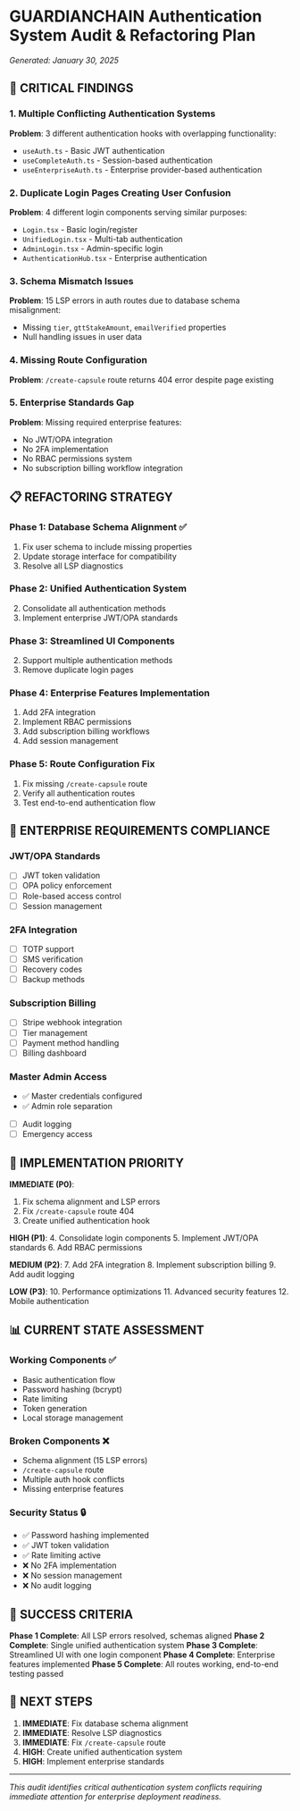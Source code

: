 # GUARDIANCHAIN Authentication System Audit & Refactoring Plan

_Generated: January 30, 2025_

## 🚨 CRITICAL FINDINGS

### 1. **Multiple Conflicting Authentication Systems**

**Problem**: 3 different authentication hooks with overlapping functionality:

- `useAuth.ts` - Basic JWT authentication
- `useCompleteAuth.ts` - Session-based authentication
- `useEnterpriseAuth.ts` - Enterprise provider-based authentication

### 2. **Duplicate Login Pages Creating User Confusion**

**Problem**: 4 different login components serving similar purposes:

- `Login.tsx` - Basic login/register
- `UnifiedLogin.tsx` - Multi-tab authentication
- `AdminLogin.tsx` - Admin-specific login
- `AuthenticationHub.tsx` - Enterprise authentication

### 3. **Schema Mismatch Issues**

**Problem**: 15 LSP errors in auth routes due to database schema misalignment:

- Missing `tier`, `gttStakeAmount`, `emailVerified` properties
- Null handling issues in user data

### 4. **Missing Route Configuration**

**Problem**: `/create-capsule` route returns 404 error despite page existing

### 5. **Enterprise Standards Gap**

**Problem**: Missing required enterprise features:

- No JWT/OPA integration
- No 2FA implementation
- No RBAC permissions system
- No subscription billing workflow integration

## 📋 REFACTORING STRATEGY

### Phase 1: Database Schema Alignment ✅

1. Fix user schema to include missing properties
2. Update storage interface for compatibility
3. Resolve all LSP diagnostics

### Phase 2: Unified Authentication System

2. Consolidate all authentication methods
3. Implement enterprise JWT/OPA standards

### Phase 3: Streamlined UI Components

2. Support multiple authentication methods
3. Remove duplicate login pages

### Phase 4: Enterprise Features Implementation

1. Add 2FA integration
2. Implement RBAC permissions
3. Add subscription billing workflows
4. Add session management

### Phase 5: Route Configuration Fix

1. Fix missing `/create-capsule` route
2. Verify all authentication routes
3. Test end-to-end authentication flow

## 🎯 ENTERPRISE REQUIREMENTS COMPLIANCE

### JWT/OPA Standards

- [ ] JWT token validation
- [ ] OPA policy enforcement
- [ ] Role-based access control
- [ ] Session management

### 2FA Integration

- [ ] TOTP support
- [ ] SMS verification
- [ ] Recovery codes
- [ ] Backup methods

### Subscription Billing

- [ ] Stripe webhook integration
- [ ] Tier management
- [ ] Payment method handling
- [ ] Billing dashboard

### Master Admin Access

- ✅ Master credentials configured
- ✅ Admin role separation
- [ ] Audit logging
- [ ] Emergency access

## 🔧 IMPLEMENTATION PRIORITY

**IMMEDIATE (P0)**:

1. Fix schema alignment and LSP errors
2. Fix `/create-capsule` route 404
3. Create unified authentication hook

**HIGH (P1)**: 4. Consolidate login components 5. Implement JWT/OPA standards 6. Add RBAC permissions

**MEDIUM (P2)**: 7. Add 2FA integration 8. Implement subscription billing 9. Add audit logging

**LOW (P3)**: 10. Performance optimizations 11. Advanced security features 12. Mobile authentication

## 📊 CURRENT STATE ASSESSMENT

### Working Components ✅

- Basic authentication flow
- Password hashing (bcrypt)
- Rate limiting
- Token generation
- Local storage management

### Broken Components ❌

- Schema alignment (15 LSP errors)
- `/create-capsule` route
- Multiple auth hook conflicts
- Missing enterprise features

### Security Status 🔒

- ✅ Password hashing implemented
- ✅ JWT token validation
- ✅ Rate limiting active
- ❌ No 2FA implementation
- ❌ No session management
- ❌ No audit logging

## 🎯 SUCCESS CRITERIA

**Phase 1 Complete**: All LSP errors resolved, schemas aligned
**Phase 2 Complete**: Single unified authentication system
**Phase 3 Complete**: Streamlined UI with one login component
**Phase 4 Complete**: Enterprise features implemented
**Phase 5 Complete**: All routes working, end-to-end testing passed

## 📝 NEXT STEPS

1. **IMMEDIATE**: Fix database schema alignment
2. **IMMEDIATE**: Resolve LSP diagnostics
3. **IMMEDIATE**: Fix `/create-capsule` route
4. **HIGH**: Create unified authentication system
5. **HIGH**: Implement enterprise standards

---

_This audit identifies critical authentication system conflicts requiring immediate attention for enterprise deployment readiness._
